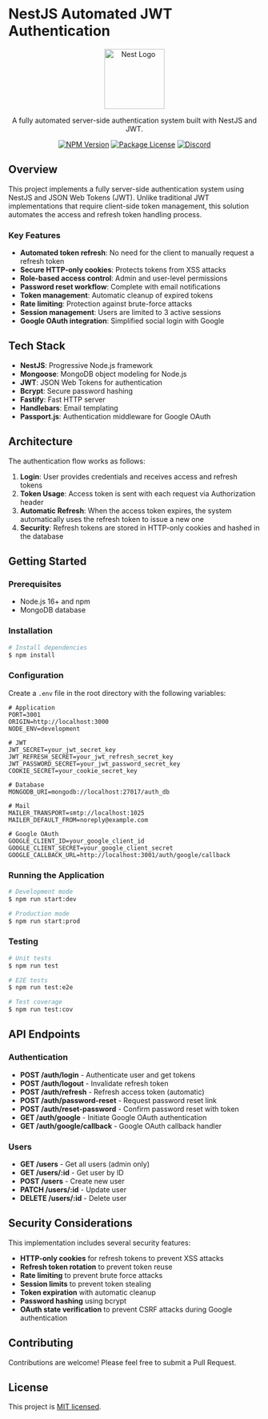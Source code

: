 # NestJS Automated JWT Authentication

<p align="center">
  <img src="https://nestjs.com/img/logo-small.svg" width="120" alt="Nest Logo" />
</p>

<p align="center">A fully automated server-side authentication system built with NestJS and JWT.</p>

<p align="center">
  <a href="https://www.npmjs.com/~nestjscore" target="_blank"><img src="https://img.shields.io/npm/v/@nestjs/core.svg" alt="NPM Version" /></a>
  <a href="https://www.npmjs.com/~nestjscore" target="_blank"><img src="https://img.shields.io/npm/l/@nestjs/core.svg" alt="Package License" /></a>
  <a href="https://discord.gg/G7Qnnhy" target="_blank"><img src="https://img.shields.io/badge/discord-online-brightgreen.svg" alt="Discord"/></a>
</p>

## Overview

This project implements a fully server-side authentication system using NestJS and JSON Web Tokens (JWT). Unlike traditional JWT implementations that require client-side token management, this solution automates the access and refresh token handling process.

### Key Features

- **Automated token refresh**: No need for the client to manually request a refresh token
- **Secure HTTP-only cookies**: Protects tokens from XSS attacks
- **Role-based access control**: Admin and user-level permissions
- **Password reset workflow**: Complete with email notifications
- **Token management**: Automatic cleanup of expired tokens
- **Rate limiting**: Protection against brute-force attacks
- **Session management**: Users are limited to 3 active sessions
- **Google OAuth integration**: Simplified social login with Google

## Tech Stack

- **NestJS**: Progressive Node.js framework
- **Mongoose**: MongoDB object modeling for Node.js
- **JWT**: JSON Web Tokens for authentication
- **Bcrypt**: Secure password hashing
- **Fastify**: Fast HTTP server
- **Handlebars**: Email templating
- **Passport.js**: Authentication middleware for Google OAuth

## Architecture

The authentication flow works as follows:

1. **Login**: User provides credentials and receives access and refresh tokens
2. **Token Usage**: Access token is sent with each request via Authorization header
3. **Automatic Refresh**: When the access token expires, the system automatically uses the refresh token to issue a new one
4. **Security**: Refresh tokens are stored in HTTP-only cookies and hashed in the database

## Getting Started

### Prerequisites

- Node.js 16+ and npm
- MongoDB database

### Installation

```bash
# Install dependencies
$ npm install
```

### Configuration

Create a `.env` file in the root directory with the following variables:

```
# Application
PORT=3001
ORIGIN=http://localhost:3000
NODE_ENV=development

# JWT
JWT_SECRET=your_jwt_secret_key
JWT_REFRESH_SECRET=your_jwt_refresh_secret_key
JWT_PASSWORD_SECRET=your_jwt_password_secret_key
COOKIE_SECRET=your_cookie_secret_key

# Database
MONGODB_URI=mongodb://localhost:27017/auth_db

# Mail
MAILER_TRANSPORT=smtp://localhost:1025
MAILER_DEFAULT_FROM=noreply@example.com

# Google OAuth
GOOGLE_CLIENT_ID=your_google_client_id
GOOGLE_CLIENT_SECRET=your_google_client_secret
GOOGLE_CALLBACK_URL=http://localhost:3001/auth/google/callback
```

### Running the Application

```bash
# Development mode
$ npm run start:dev

# Production mode
$ npm run start:prod
```

### Testing

```bash
# Unit tests
$ npm run test

# E2E tests
$ npm run test:e2e

# Test coverage
$ npm run test:cov
```

## API Endpoints

### Authentication

- **POST /auth/login** - Authenticate user and get tokens
- **POST /auth/logout** - Invalidate refresh token
- **POST /auth/refresh** - Refresh access token (automatic)
- **POST /auth/password-reset** - Request password reset link
- **POST /auth/reset-password** - Confirm password reset with token
- **GET /auth/google** - Initiate Google OAuth authentication
- **GET /auth/google/callback** - Google OAuth callback handler

### Users

- **GET /users** - Get all users (admin only)
- **GET /users/:id** - Get user by ID
- **POST /users** - Create new user
- **PATCH /users/:id** - Update user
- **DELETE /users/:id** - Delete user

## Security Considerations

This implementation includes several security features:

- **HTTP-only cookies** for refresh tokens to prevent XSS attacks
- **Refresh token rotation** to prevent token reuse
- **Rate limiting** to prevent brute force attacks
- **Session limits** to prevent token stealing
- **Token expiration** with automatic cleanup
- **Password hashing** using bcrypt
- **OAuth state verification** to prevent CSRF attacks during Google authentication

## Contributing

Contributions are welcome! Please feel free to submit a Pull Request.

## License

This project is [MIT licensed](LICENSE).
